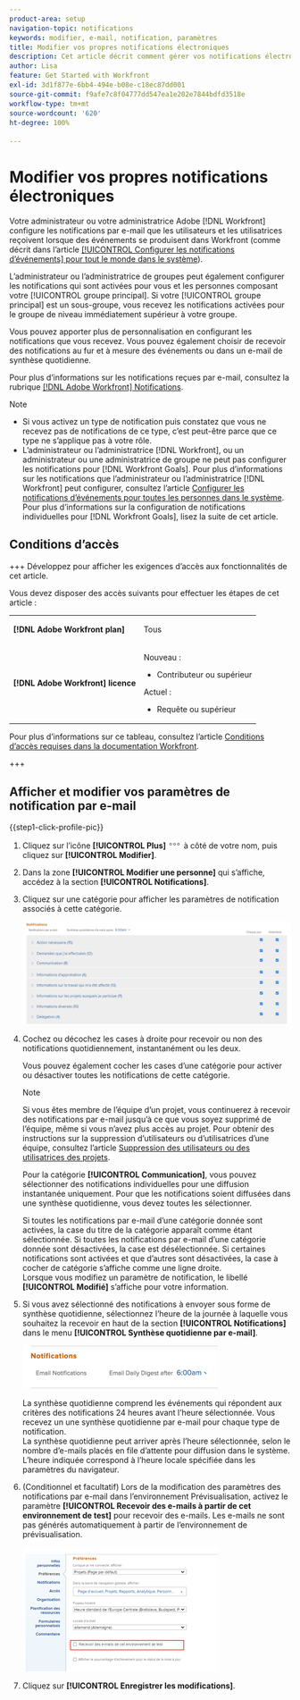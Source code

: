 ```yaml
---
product-area: setup
navigation-topic: notifications
keywords: modifier, e-mail, notification, paramètres
title: Modifier vos propres notifications électroniques
description: Cet article décrit comment gérer vos notifications électroniques dans votre profil.
author: Lisa
feature: Get Started with Workfront
exl-id: 3d1f877e-6bb4-494e-b08e-c18ec87dd001
source-git-commit: f9afe7c8f04777dd547ea1e202e7844bdfd3518e
workflow-type: tm+mt
source-wordcount: '620'
ht-degree: 100%

---
```


# Modifier vos propres notifications électroniques

<!-- Audited: 1/2024 -->

Votre administrateur ou votre administratrice Adobe [!DNL Workfront] configure les notifications par e-mail que les utilisateurs et les utilisatrices reçoivent lorsque des événements se produisent dans Workfront (comme décrit dans l’article [[!UICONTROL Configurer les notifications d’événements] pour tout le monde dans le système](../../administration-and-setup/manage-workfront/emails/configure-event-notifications-for-everyone-in-the-system.md)).

L’administrateur ou l’administratrice de groupes peut également configurer les notifications qui sont activées pour vous et les personnes composant votre [!UICONTROL groupe principal]. Si votre [!UICONTROL groupe principal] est un sous-groupe, vous recevez les notifications activées pour le groupe de niveau immédiatement supérieur à votre groupe.

Vous pouvez apporter plus de personnalisation en configurant les notifications que vous recevez. Vous pouvez également choisir de recevoir des notifications au fur et à mesure des événements ou dans un e-mail de synthèse quotidienne.

Pour plus d’informations sur les notifications reçues par e-mail, consultez la rubrique [[!DNL Adobe Workfront] Notifications](../../workfront-basics/using-notifications/wf-notifications.md).

>[!NOTE]
>
>* Si vous activez un type de notification puis constatez que vous ne recevez pas de notifications de ce type, c’est peut-être parce que ce type ne s’applique pas à votre rôle.
>* L’administrateur ou l’administratrice [!DNL Workfront], ou un administrateur ou une administratrice de groupe ne peut pas configurer les notifications pour [!DNL Workfront Goals]. Pour plus d’informations sur les notifications que l’administrateur ou l’administratrice [!DNL Workfront] peut configurer, consultez l’article [Configurer les notifications d’événements pour toutes les personnes dans le système](../../administration-and-setup/manage-workfront/emails/configure-event-notifications-for-everyone-in-the-system.md). Pour plus d’informations sur la configuration de notifications individuelles pour [!DNL Workfront Goals], lisez la suite de cet article.
>

## Conditions d’accès

+++ Développez pour afficher les exigences d’accès aux fonctionnalités de cet article.

Vous devez disposer des accès suivants pour effectuer les étapes de cet article :

<table style="table-layout:auto"> 
 <col> 
 </col> 
 <col> 
 </col> 
 <tbody> 
  <tr> 
   <td role="rowheader"><strong>[!DNL Adobe Workfront plan]</strong></td> 
   <td> <p>Tous</p> </td> 
  </tr> 
  <tr> 
   <td role="rowheader"><strong>[!DNL Adobe Workfront] licence</strong></td> 
   <td>  <p>Nouveau :</p> 
   <ul><li>Contributeur ou supérieur</li></ul>
   <p>Actuel :</p>
   <ul><li>Requête ou supérieur</li></ul>
   </td> 
  </tr> 
 </tbody> 
</table>

Pour plus d’informations sur ce tableau, consultez l’article [Conditions d’accès requises dans la documentation Workfront](/help/quicksilver/administration-and-setup/add-users/access-levels-and-object-permissions/access-level-requirements-in-documentation.md).

+++

## Afficher et modifier vos paramètres de notification par e-mail

{{step1-click-profile-pic}}

1. Cliquez sur l’icône **[!UICONTROL Plus]**![](assets/more-icon.png) à côté de votre nom, puis cliquez sur **[!UICONTROL Modifier]**.

1. Dans la zone **[!UICONTROL Modifier une personne]** qui s’affiche, accédez à la section **[!UICONTROL Notifications]**.

1. Cliquez sur une catégorie pour afficher les paramètres de notification associés à cette catégorie.

   ![](assets/my-profile-notifications.png)

1. Cochez ou décochez les cases à droite pour recevoir ou non des notifications quotidiennement, instantanément ou les deux.

   Vous pouvez également cocher les cases d’une catégorie pour activer ou désactiver toutes les notifications de cette catégorie.

   >[!NOTE]
   >
   >Si vous êtes membre de l’équipe d’un projet, vous continuerez à recevoir des notifications par e-mail jusqu’à ce que vous soyez supprimé de l’équipe, même si vous n’avez plus accès au projet. Pour obtenir des instructions sur la suppression d’utilisateurs ou d’utilisatrices d’une équipe, consultez l’article [Suppression des utilisateurs ou des utilisatrices des projets](../../manage-work/projects/manage-projects/remove-users-from-projects.md).

   Pour la catégorie **[!UICONTROL Communication]**, vous pouvez sélectionner des notifications individuelles pour une diffusion instantanée uniquement. Pour que les notifications soient diffusées dans une synthèse quotidienne, vous devez toutes les sélectionner.

   Si toutes les notifications par e-mail d’une catégorie donnée sont activées, la case du titre de la catégorie apparaît comme étant sélectionnée. Si toutes les notifications par e-mail d’une catégorie donnée sont désactivées, la case est désélectionnée. Si certaines notifications sont activées et que d’autres sont désactivées, la case à cocher de catégorie s’affiche comme une ligne droite.\
   Lorsque vous modifiez un paramètre de notification, le libellé **[!UICONTROL Modifié]** s’affiche pour votre information.

1. Si vous avez sélectionné des notifications à envoyer sous forme de synthèse quotidienne, sélectionnez l’heure de la journée à laquelle vous souhaitez la recevoir en haut de la section **[!UICONTROL Notifications]** dans le menu **[!UICONTROL Synthèse quotidienne par e-mail]**.

   ![](assets/digest-time-stamp-my-settings-350x78.png)

   La synthèse quotidienne comprend les événements qui répondent aux critères des notifications 24 heures avant l’heure sélectionnée. Vous recevez un une synthèse quotidienne par e-mail pour chaque type de notification.\
   La synthèse quotidienne peut arriver après l’heure sélectionnée, selon le nombre d’e-mails placés en file d’attente pour diffusion dans le système. L’heure indiquée correspond à l’heure locale spécifiée dans les paramètres du navigateur.

1. (Conditionnel et facultatif) Lors de la modification des paramètres des notifications par e-mail dans l’environnement Prévisualisation, activez le paramètre **[!UICONTROL Recevoir des e-mails à partir de cet environnement de test]** pour recevoir des e-mails. Les e-mails ne sont pas générés automatiquement à partir de l’environnement de prévisualisation.

   ![](assets/receive-emails-from-sandbox-setting-edit-350x223.png)

1. Cliquez sur **[!UICONTROL Enregistrer les modifications]**.
